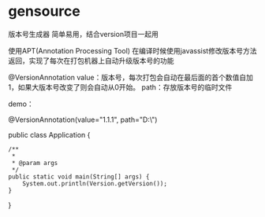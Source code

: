 # gensource
版本号生成器
简单易用，结合version项目一起用

使用APT(Annotation Processing Tool) 在编译时候使用javassist修改版本号方法返回，实现了每次在打包机器上自动升级版本号的功能

@VersionAnnotation
value：版本号，每次打包会自动在最后面的首个数值自加1，如果大版本号改变了则会自动从0开始。
path：存放版本号的临时文件


demo：

@VersionAnnotation(value="1.1.1", path="D:\\")

public class Application {

	/**
	 * 
	 * @param args
	 */
	public static void main(String[] args) {
		System.out.println(Version.getVersion());
	}

}
